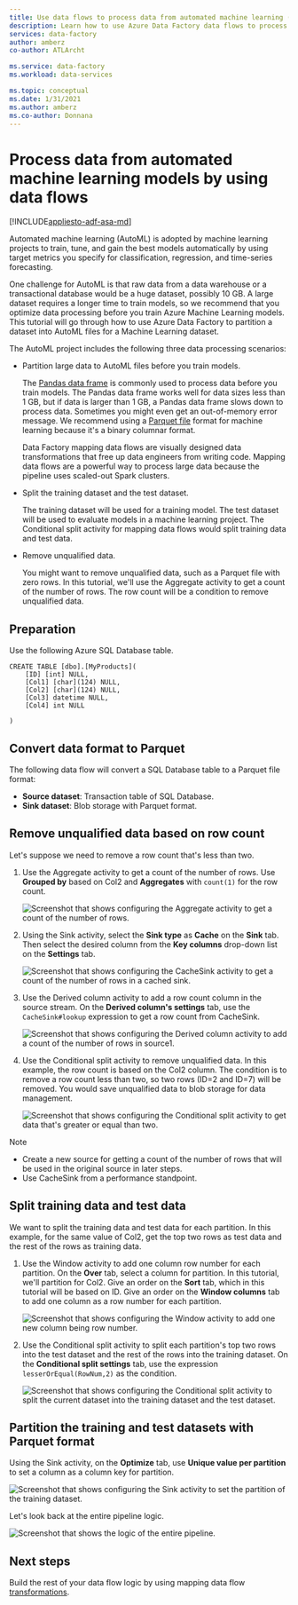 ```yaml
---
title: Use data flows to process data from automated machine learning (AutoML) models
description: Learn how to use Azure Data Factory data flows to process data from automated machine learning(AutoML) models.
services: data-factory
author: amberz
co-author: ATLArcht

ms.service: data-factory
ms.workload: data-services

ms.topic: conceptual
ms.date: 1/31/2021
ms.author: amberz
ms.co-author: Donnana
---
```


# Process data from automated machine learning models by using data flows

[!INCLUDE[appliesto-adf-asa-md](includes/appliesto-adf-asa-md.md)]

Automated machine learning (AutoML) is adopted by machine learning projects to train, tune, and gain the best models automatically by using target metrics you specify for classification, regression, and time-series forecasting.

One challenge for AutoML is that raw data from a data warehouse or a transactional database would be a huge dataset, possibly 10 GB. A large dataset requires a longer time to train models, so we recommend that you optimize data processing before you train Azure Machine Learning models. This tutorial will go through how to use Azure Data Factory to partition a dataset into AutoML files for a Machine Learning dataset.

The AutoML project includes the following three data processing scenarios:

* Partition large data to AutoML files before you train models.

     The [Pandas data frame](https://pandas.pydata.org/pandas-docs/stable/getting_started/overview.html) is commonly used to process data before you train models. The Pandas data frame works well for data sizes less than 1 GB, but if data is larger than 1 GB, a Pandas data frame slows down to process data. Sometimes you might even get an out-of-memory error message. We recommend using a [Parquet file](https://parquet.apache.org/) format for machine learning because it's a binary columnar format.
    
     Data Factory mapping data flows are visually designed data transformations that free up data engineers from writing code. Mapping data flows are a powerful way to process large data because the pipeline uses scaled-out Spark clusters.

* Split the training dataset and the test dataset.
    
    The training dataset will be used for a training model. The test dataset will be used to evaluate models in a machine learning project. The Conditional split activity for mapping data flows would split training data and test data.

* Remove unqualified data.

    You might want to remove unqualified data, such as a Parquet file with zero rows. In this tutorial, we'll use the Aggregate activity to get a count of the number of rows. The row count will be a condition to remove unqualified data.

## Preparation

Use the following Azure SQL Database table.

```
CREATE TABLE [dbo].[MyProducts](
	[ID] [int] NULL,
	[Col1] [char](124) NULL,
	[Col2] [char](124) NULL,
	[Col3] datetime NULL,
	[Col4] int NULL

) 

```

## Convert data format to Parquet

The following data flow will convert a SQL Database table to a Parquet file format:

- **Source dataset**: Transaction table of SQL Database.
- **Sink dataset**: Blob storage with Parquet format.

## Remove unqualified data based on row count

Let's suppose we need to remove a row count that's less than two.

1. Use the Aggregate activity to get a count of the number of rows. Use **Grouped by** based on Col2 and **Aggregates** with `count(1)` for the row count.

    ![Screenshot that shows configuring the Aggregate activity to get a count of the number of rows.](./media/scenario-dataflow-process-data-aml-models/aggregate-activity-addrowcount.png)

1. Using the Sink activity, select the **Sink type** as **Cache** on the **Sink** tab. Then select the desired column from the **Key columns** drop-down list on the **Settings** tab.

    ![Screenshot that shows configuring the CacheSink activity to get a count of the number of rows in a cached sink.](./media/scenario-dataflow-process-data-aml-models/cachesink-activity-addrowcount.png)

1. Use the Derived column activity to add a row count column in the source stream. On the **Derived column's settings** tab, use the `CacheSink#lookup` expression to get a row count from CacheSink.

    ![Screenshot that shows configuring the Derived column activity to add a count of the number of rows in source1.](./media/scenario-dataflow-process-data-aml-models/derived-column-activity-rowcount-source-1.png)

1. Use the Conditional split activity to remove unqualified data. In this example, the row count is based on the Col2 column. The condition is to remove a row count less than two, so two rows (ID=2 and ID=7) will be removed. You would save unqualified data to blob storage for data management.

    ![Screenshot that shows configuring the Conditional split activity to get data that's greater or equal than two.](./media/scenario-dataflow-process-data-aml-models/conditionalsplit-greater-or-equal-than-2.png)

> [!NOTE]
>    * Create a new source for getting a count of the number of rows that will be used in the original source in later steps.
>    * Use CacheSink from a performance standpoint.

## Split training data and test data

We want to split the training data and test data for each partition. In this example, for the same value of Col2, get the top two rows as test data and the rest of the rows as training data.

1. Use the Window activity to add one column row number for each partition. On the **Over** tab, select a  column for partition. In this tutorial, we'll partition for Col2. Give an order on the **Sort** tab, which in this tutorial will be based on ID. Give an order on the **Window columns** tab to add one column as a row number for each partition.

    ![Screenshot that shows configuring the Window activity to add one new column being row number.](./media/scenario-dataflow-process-data-aml-models/window-activity-add-row-number.png)

1. Use the Conditional split activity to split each partition's top two rows into the test dataset and the rest of the rows into the training dataset. On the **Conditional split settings** tab, use the expression `lesserOrEqual(RowNum,2)` as the condition.

    ![Screenshot that shows configuring the Conditional split activity to split the current dataset into the training dataset and the test dataset.](./media/scenario-dataflow-process-data-aml-models/split-training-dataset-test-dataset.png)

## Partition the training and test datasets with Parquet format

Using the Sink activity, on the **Optimize** tab, use **Unique value per partition** to set a column as a column key for partition.

![Screenshot that shows configuring the Sink activity to set the partition of the training dataset.](./media/scenario-dataflow-process-data-aml-models/partition-training-dataset-sink.png)

Let's look back at the entire pipeline logic.

![Screenshot that shows the logic of the entire pipeline.](./media/scenario-dataflow-process-data-aml-models/entire-pipeline.png)

## Next steps

Build the rest of your data flow logic by using mapping data flow [transformations](concepts-data-flow-overview.md).
